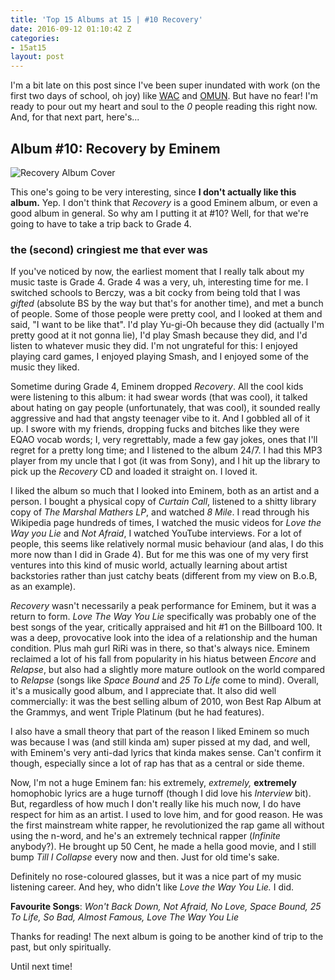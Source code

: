 ```yaml
---
title: 'Top 15 Albums at 15 | #10 Recovery'
date: 2016-09-12 01:10:42 Z
categories:
- 15at15
layout: post
---
```


I'm a bit late on this post since I've been super inundated with work (on the first two days of school, oh joy) like [WAC](https://world.ac) and [OMUN](https://omun.ca). But have no fear! I'm ready to pour out my heart and soul to the *0* people reading this right now. And, for that next part, here's...


## Album #10: Recovery by Eminem

![Recovery Album Cover]({{site.baseurl}}/img/albums/recovery.jpg)

This one's going to be very interesting, since **I don't actually like this album.** Yep. I don't think that *Recovery* is a good Eminem album, or even a good album in general. So why am I putting it at #10? Well, for that we're going to have to take a trip back to Grade 4.

### the (second) cringiest me that ever was

If you've noticed by now, the earliest moment that I really talk about my music taste is Grade 4. Grade 4 was a very, uh, interesting time for me. I switched schools to Berczy, was a bit cocky from being told that I was *gifted* (absolute BS by the way but that's for another time), and met a bunch of people. Some of those people were pretty cool, and I looked at them and said, "I want to be like that". I'd play Yu-gi-Oh because they did (actually I'm pretty good at it not gonna lie), I'd play Smash because they did, and I'd listen to whatever music they did. I'm not ungrateful for this: I enjoyed playing card games, I enjoyed playing Smash, and I enjoyed some of the music they liked.

Sometime during Grade 4, Eminem dropped *Recovery*. All the cool kids were listening to this album: it had swear words (that was cool), it talked about hating on gay people (unfortunately, that was cool), it sounded really aggressive and had that angsty teenager vibe to it. And I gobbled all of it up. I swore with my friends, dropping fucks and bitches like they were EQAO vocab words; I, very regrettably, made a few gay jokes, ones that I'll regret for a pretty long time; and I listened to the album 24/7. I had this MP3 player from my uncle that I got (it was from Sony), and I hit up the library to pick up the *Recovery* CD and loaded it straight on. I loved it.

I liked the album so much that I looked into Eminem, both as an artist and a person. I bought a physical copy of *Curtain Call*, listened to a shitty library copy of *The Marshal Mathers LP*, and watched *8 Mile*. I read through his Wikipedia page hundreds of times, I watched the music videos for *Love the Way you Lie* and *Not Afraid*, I watched YouTube interviews. For a lot of people, this seems like relatively normal music behaviour (and alas, I do this more now than I did in Grade 4). But for me this was one of my very first ventures into this kind of music world, actually learning about artist backstories rather than just catchy beats (different from my view on B.o.B, as an example).

*Recovery* wasn't necessarily a peak performance for Eminem, but it was a return to form. *Love The Way You Lie* specifically was probably one of the best songs of the year, critically appraised and hit #1 on the Billboard 100. It was a deep, provocative look into the idea of a relationship and the human condition. Plus mah gurl RiRi was in there, so that's always nice. Eminem reclaimed a lot of his fall from popularity in his hiatus between *Encore* and *Relapse*, but also had a slightly more mature outlook on the world compared to *Relapse* (songs like *Space Bound* and *25 To Life* come to mind). Overall, it's a musically good album, and I appreciate that. It also did well commercially: it was the best selling album of 2010, won Best Rap Album at the Grammys, and went Triple Platinum (but he had features).

I also have a small theory that part of the reason I liked Eminem so much was because I was (and still kinda am) super pissed at my dad, and well, with Eminem's very anti-dad lyrics that kinda makes sense. Can't confirm it though, especially since a lot of rap has that as a central or side theme.

Now, I'm not a huge Eminem fan: his extremely, *extremely,* **extremely** homophobic lyrics are a huge turnoff (though I did love his *Interview* bit). But, regardless of how much I don't really like his much now, I do have respect for him as an artist. I used to love him, and for good reason. He was the first mainstream white rapper, he revolutionized the rap game all without using the n-word, and he's an extremely technical rapper (*Infinite* anybody?). He brought up 50 Cent, he made a hella good movie, and I still bump *Till I Collapse* every now and then. Just for old time's sake.

Definitely no rose-coloured glasses, but it was a nice part of my music listening career. And hey, who didn't like *Love the Way You Lie.* I did.

**Favourite Songs**: *Won't Back Down, Not Afraid, No Love, Space Bound, 25 To Life, So Bad, Almost Famous, Love The Way You Lie*

Thanks for reading! The next album is going to be another kind of trip to the past, but only spiritually.

Until next time!

